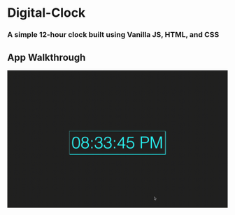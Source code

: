 # Digital-Clock

### A simple 12-hour clock built using Vanilla JS, HTML, and CSS

## App Walkthrough

![Digital Clock](DigitalClock.gif)

